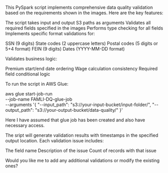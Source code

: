 This PySpark script implements comprehensive data quality validation based on the requirements shown in the images. Here are the key features:

The script takes input and output S3 paths as arguments
Validates all required fields specified in the images
Performs type checking for all fields
Implements specific format validations for:

SSN (9 digits)
State codes (2 uppercase letters)
Postal codes (5 digits or 5+4 format)
FEIN (9 digits)
Dates (YYYY-MM-DD format)


Validates business logic:

Premium start/end date ordering
Wage calculation consistency
Required field conditional logic



To run the script in AWS Glue:

aws glue start-job-run \
--job-name FAMLI-DQ-glue-job \
--arguments '{
    "--input_path": "s3://your-input-bucket/input-folder/",
    "--output_path": "s3://your-output-bucket/data-quality/"
}'

Here I have assumed that glue job has been created and also have necessary access.

The sript will generate validation results with timestamps in the specified output location. Each validation issue includes:

The field name
Description of the issue
Count of records with that issue

Would you like me to add any additional validations or modify the existing ones?